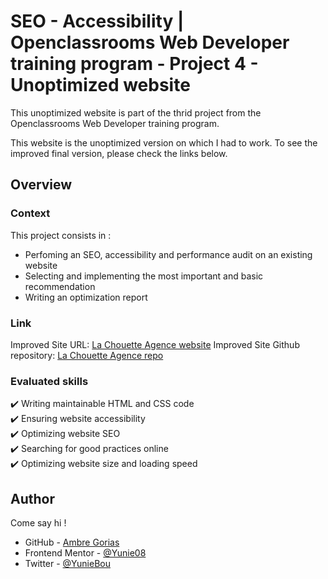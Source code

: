 
# SEO - Accessibility | Openclassrooms Web Developer training program - Project 4 - Unoptimized website

This unoptimized website is part of the thrid project from the Openclassrooms Web Developer training program.

This website is the unoptimized version on which I had to work.
To see the improved final version, please check the links below.

## Overview
### Context

This project consists in :
- Perfoming an SEO, accessibility and performance audit on an existing website
- Selecting and implementing the most important and basic recommendation
- Writing an optimization report

### Link

Improved Site URL: [La Chouette Agence website](https://yunie08.github.io/LaChouetteAgence-website/)
Improved Site Github repository: [La Chouette Agence repo](https://github.com/Yunie08/LaChouetteAgence-website.git)


### Evaluated skills
:heavy_check_mark:  Writing maintainable HTML and CSS code  
:heavy_check_mark:  Ensuring website accessibility  
:heavy_check_mark:  Optimizing website SEO  
:heavy_check_mark:  Searching for good practices online  
:heavy_check_mark:  Optimizing website size and loading speed  


## Author

Come say hi ! 

- GitHub - [Ambre Gorias](https://github.com/Yunie08)
- Frontend Mentor - [@Yunie08](https://www.frontendmentor.io/profile/Yunie08)
- Twitter - [@YunieBou](https://www.twitter.com/YunieBou)
